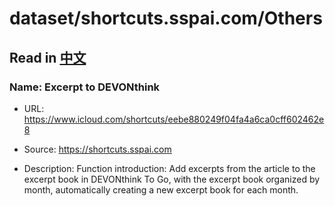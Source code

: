 # dataset/shortcuts.sspai.com/Others

## Read in [中文](README_ZH.md)

### Name: Excerpt to DEVONthink

- URL: https://www.icloud.com/shortcuts/eebe880249f04fa4a6ca0cff602462e8

- Source: https://shortcuts.sspai.com

- Description: Function introduction: Add excerpts from the article to the excerpt book in DEVONthink To Go, with the excerpt book organized by month, automatically creating a new excerpt book for each month.


